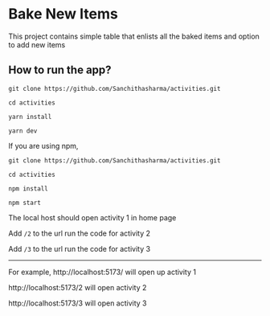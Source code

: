 # Bake New Items

This project contains simple table that enlists all the baked items and option to add new items


## How to run the app?
```
git clone https://github.com/Sanchithasharma/activities.git

cd activities

yarn install 

yarn dev
```

If you are using npm,
```
git clone https://github.com/Sanchithasharma/activities.git

cd activities

npm install 

npm start
```

The local host should open activity 1 in home page

Add `/2` to the url run the code for activity 2

Add `/3` to the url run the code for activity 3

------------------------------------------------------
For example,
http://localhost:5173/ will open up activity 1

http://localhost:5173/2 will open activity 2

http://localhost:5173/3 will open activity 3



